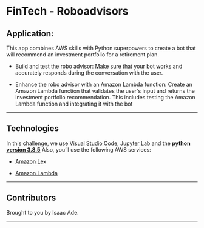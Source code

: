 # FinTech - Roboadvisors

## Application:
This app combines AWS skills with Python superpowers to create a bot that will recommend an investment portfolio for a retirement plan.

* Build and test the robo advisor: Make sure that your bot works and accurately responds during the conversation with the user.

* Enhance the robo advisor with an Amazon Lambda function: Create an Amazon Lambda function that validates the user's input and returns the investment portfolio recommendation. This includes testing the Amazon Lambda function and integrating it with the bot

---
## Technologies

In this challenge, we use [Visual Studio Code](https://code.visualstudio.com/), [Jupyter Lab](https://jupyterlab.readthedocs.io/en/stable/) and the   **[python version 3.8.5](https://www.python.org/downloads/)**
Also, you’ll use the following AWS services:

* [Amazon Lex]()

* [Amazon Lambda]()

---

## Contributors

Brought to you by Isaac Ade.

---

